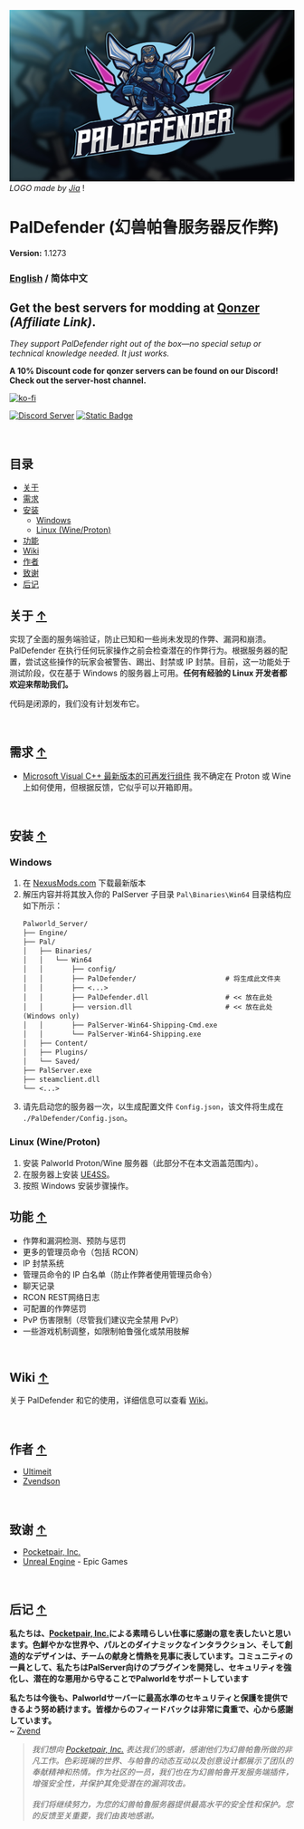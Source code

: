![PalDefender Logo](/.github/images/LOGO.jpg)
*LOGO made by [Jia](<https://www.fiverr.com/javeriahjaved/design-a-unique-sports-mascot-esports-and-gaming-logo>)* !

# PalDefender (幻兽帕鲁服务器反作弊)
**Version:** 1.1273

### [English](/README.md) / 简体中文

## **Get the best servers for modding at [Qonzer](https://qonzer.com/aff.php?aff=61) *(Affiliate Link)*.** 
*They support PalDefender right out of the box—no special setup or technical knowledge needed. It just works.*

**A 10% Discount code for qonzer servers can be found on our Discord! Check out the server-host channel.**

[![ko-fi](https://ko-fi.com/img/githubbutton_sm.svg)](https://ko-fi.com/T6T014OZZB)

[![Discord Server](https://img.shields.io/badge/-Join%20our%20Discord-111111?style=for-the-badge&logo=discord)](https://discord.com/invite/bdTxPbwSEW)
[![Static Badge](https://img.shields.io/badge/-Nexus%20Mods-111111?style=for-the-badge&logo=nexusmods)](https://www.nexusmods.com/palworld/mods/451)

<br>

## 目录
* [关于](#关于-)
* [需求](#需求-)
* [安装](#安装-)
   - [Windows](#windows)
   - [Linux (Wine/Proton)](#linux-wineproton)
* [功能](#功能-)
* [Wiki](Wiki/README_ZH_CN.md)
* [作者](#作者-)
* [致谢](#致谢-)
* [后记](#后记-)

## 关于 [↑](#paldefender-幻兽帕鲁服务器反作弊)

实现了全面的服务端验证，防止已知和一些尚未发现的作弊、漏洞和崩溃。PalDefender 在执行任何玩家操作之前会检查潜在的作弊行为。根据服务器的配置，尝试这些操作的玩家会被警告、踢出、封禁或 IP 封禁。目前，这一功能处于测试阶段，仅在基于 Windows 的服务器上可用。**任何有经验的 Linux 开发者都欢迎来帮助我们。**

代码是闭源的，我们没有计划发布它。

<br>

## 需求 [↑](#paldefender-幻兽帕鲁服务器反作弊)

- [Microsoft Visual C++ 最新版本的可再发行组件](https://learn.microsoft.com/en-us/cpp/windows/latest-supported-vc-redist?view=msvc-170)
  我不确定在 Proton 或 Wine 上如何使用，但根据反馈，它似乎可以开箱即用。

<br>

## 安装 [↑](#paldefender-幻兽帕鲁服务器反作弊)

### Windows

1. 在 [NexusMods.com](https://www.nexusmods.com/palworld/mods/451) 下载最新版本
2. 解压内容并将其放入你的 PalServer 子目录 `Pal\Binaries\Win64`
   目录结构应如下所示：
   ```
   Palworld_Server/
   ├── Engine/
   ├── Pal/
   │   ├── Binaries/
   │   │   └── Win64
   │   │       ├── config/
   │   │       ├── PalDefender/                      # 将生成此文件夹
   │   │       ├── <...>
   │   │       ├── PalDefender.dll                   # << 放在此处
   │   │       ├── version.dll                       # << 放在此处 (Windows only)
   │   │       ├── PalServer-Win64-Shipping-Cmd.exe
   │   │       └── PalServer-Win64-Shipping.exe
   │   ├── Content/
   │   ├── Plugins/
   │   └── Saved/
   ├── PalServer.exe
   ├── steamclient.dll
   └── <...>
   ```
3. 请先启动您的服务器一次，以生成配置文件 `Config.json`，该文件将生成在 `./PalDefender/Config.json`。

### Linux (Wine/Proton)

1. 安装 Palworld Proton/Wine 服务器（此部分不在本文涵盖范围内）。
2. 在服务器上安装 [UE4SS](https://github.com/UE4SS-RE/RE-UE4SS)。
3. 按照 Windows 安装步骤操作。

## 功能 [↑](#paldefender-幻兽帕鲁服务器反作弊)

* 作弊和漏洞检测、预防与惩罚
* 更多的管理员命令（包括 RCON）
* IP 封禁系统
* 管理员命令的 IP 白名单（防止作弊者使用管理员命令）
* 聊天记录
* RCON REST网络日志
* 可配置的作弊惩罚
* PvP 伤害限制（尽管我们建议完全禁用 PvP）
* 一些游戏机制调整，如限制帕鲁强化或禁用肢解

<br>

## Wiki [↑](#paldefender-幻兽帕鲁服务器反作弊)

关于 PalDefender 和它的使用，详细信息可以查看 [Wiki](Wiki/README_ZH_CN.md)。

<br>

## 作者 [↑](#paldefender-幻兽帕鲁服务器反作弊)

- [Ultimeit](https://github.com/Ultimeit)
- [Zvendson](https://github.com/Zvendson)

<br>

## 致谢 [↑](#paldefender-幻兽帕鲁服务器反作弊)

* [Pocketpair, Inc.](https://www.pocketpair.jp/palworld)
* [Unreal Engine](https://www.unrealengine.com) - Epic Games

<br>

## 后记 [↑](#paldefender-幻兽帕鲁服务器反作弊)

**私たちは、[Pocketpair, Inc.](https://www.pocketpair.jp/palworld)による素晴らしい仕事に感謝の意を表したいと思います。色鮮やかな世界や、パルとのダイナミックなインタラクション、そして創造的なデザインは、チームの献身と情熱を見事に表しています。コミュニティの一員として、私たちはPalServer向けのプラグインを開発し、セキュリティを強化し、潜在的な悪用から守ることでPalworldをサポートしています**

**私たちは今後も、Palworldサーバーに最高水準のセキュリティと保護を提供できるよう努め続けます。皆様からのフィードバックは非常に貴重で、心から感謝しています。**<br>
~ [Zvend](https://github.com/Zvendson)

> *我们想向 [Pocketpair, Inc.](https://www.pocketpair.jp/palworld) 表达我们的感谢，感谢他们为幻兽帕鲁所做的非凡工作。色彩斑斓的世界、与帕鲁的动态互动以及创意设计都展示了团队的奉献精神和热情。作为社区的一员，我们也在为幻兽帕鲁开发服务端插件，增强安全性，并保护其免受潜在的漏洞攻击。*
<br><br>
*我们将继续努力，为您的幻兽帕鲁服务器提供最高水平的安全性和保护。您的反馈至关重要，我们由衷地感谢。*
